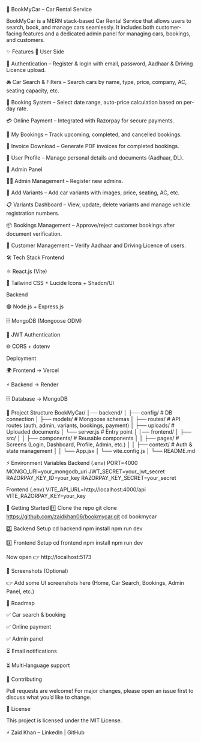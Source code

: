 🚗 BookMyCar – Car Rental Service

BookMyCar is a MERN stack-based Car Rental Service that allows users to search, book, and manage cars seamlessly.
It includes both customer-facing features and a dedicated admin panel for managing cars, bookings, and customers.

✨ Features
🔹 User Side

🔐 Authentication – Register & login with email, password, Aadhaar & Driving Licence upload.

🚘 Car Search & Filters – Search cars by name, type, price, company, AC, seating capacity, etc.

📅 Booking System – Select date range, auto-price calculation based on per-day rate.

💳 Online Payment – Integrated with Razorpay for secure payments.

📄 My Bookings – Track upcoming, completed, and cancelled bookings.

🧾 Invoice Download – Generate PDF invoices for completed bookings.

👤 User Profile – Manage personal details and documents (Aadhaar, DL).

🔹 Admin Panel

👨‍💼 Admin Management – Register new admins.

🚗 Add Variants – Add car variants with images, price, seating, AC, etc.

📋 Variants Dashboard – View, update, delete variants and manage vehicle registration numbers.

📦 Bookings Management – Approve/reject customer bookings after document verification.

👥 Customer Management – Verify Aadhaar and Driving Licence of users.

🛠️ Tech Stack
Frontend

⚛️ React.js (Vite)

🎨 Tailwind CSS + Lucide Icons + Shadcn/UI

Backend

🟢 Node.js + Express.js

🗄️ MongoDB (Mongoose ODM)

🔑 JWT Authentication

🌐 CORS + dotenv

Deployment

🌍 Frontend → Vercel

⚡ Backend → Render 

🗄️ Database → MongoDB 

📂 Project Structure
BookMyCar/
│── backend/
│   ├── config/        # DB connection
│   ├── models/        # Mongoose schemas
│   ├── routes/        # API routes (auth, admin, variants, bookings, payment)
│   ├── uploads/       # Uploaded documents
│   └── server.js      # Entry point
│
│── frontend/
│   ├── src/
│   │   ├── components/  # Reusable components
│   │   ├── pages/       # Screens (Login, Dashboard, Profile, Admin, etc.)
│   │   ├── context/     # Auth & state management
│   │   └── App.jsx
│   └── vite.config.js
│
└── README.md

⚡ Environment Variables
Backend (.env)
PORT=4000
MONGO_URI=your_mongodb_uri
JWT_SECRET=your_jwt_secret
RAZORPAY_KEY_ID=your_key
RAZORPAY_KEY_SECRET=your_secret

Frontend (.env)
VITE_API_URL=http://localhost:4000/api
VITE_RAZORPAY_KEY=your_key

🚀 Getting Started
1️⃣ Clone the repo
git clone https://github.com/zaidkhan06/bookmycar.git
cd bookmycar

2️⃣ Backend Setup
cd backend
npm install
npm run dev

3️⃣ Frontend Setup
cd frontend
npm install
npm run dev


Now open 👉 http://localhost:5173

📸 Screenshots (Optional)

👉 Add some UI screenshots here (Home, Car Search, Bookings, Admin Panel, etc.)

📌 Roadmap

✅ Car search & booking

✅ Online payment

✅ Admin panel

⏳ Email notifications

⏳ Multi-language support

🤝 Contributing

Pull requests are welcome! For major changes, please open an issue first to discuss what you’d like to change.

📜 License

This project is licensed under the MIT License.

⚡ Zaid Khan – LinkedIn
 | GitHub
